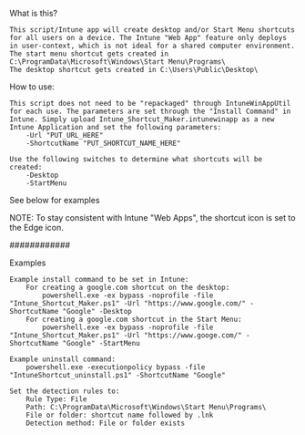 What is this?

	This script/Intune app will create desktop and/or Start Menu shortcuts for all users on a device. The Intune "Web App" feature only deploys in user-context, which is not ideal for a shared computer environment.
	The start menu shortcut gets created in C:\ProgramData\Microsoft\Windows\Start Menu\Programs\
	The desktop shortcut gets created in C:\Users\Public\Desktop\

How to use:

	This script does not need to be "repackaged" through IntuneWinAppUtil for each use. The parameters are set through the "Install Command" in Intune. Simply upload Intune_Shortcut_Maker.intunewinapp as a new Intune Application and set the following parameters:
		-Url "PUT_URL_HERE"
		-ShortcutName "PUT_SHORTCUT_NAME_HERE"

	Use the following switches to determine what shortcuts will be created:
		-Desktop
		-StartMenu

See below for examples

 
NOTE: To stay consistent with Intune "Web Apps", the shortcut icon is set to the Edge icon.



############

Examples

	Example install command to be set in Intune:
		For creating a google.com shortcut on the desktop:
		    powershell.exe -ex bypass -noprofile -file "Intune_Shortcut_Maker.ps1" -Url "https://www.google.com/" -ShortcutName "Google" -Desktop
		For creating a google.com shortcut in the Start Menu:
		    powershell.exe -ex bypass -noprofile -file "Intune_Shortcut_Maker.ps1" -Url "https://www.googe.com/" -ShortcutName "Google" -StartMenu
		
	Example uninstall command:
		powershell.exe -executionpolicy bypass -file "IntuneShortcut_uninstall.ps1" -ShortcutName "Google"
	
	Set the detection rules to:
		Rule Type: File
		Path: C:\ProgramData\Microsoft\Windows\Start Menu\Programs\
		File or folder: shortcut name followed by .lnk
		Detection method: File or folder exists
